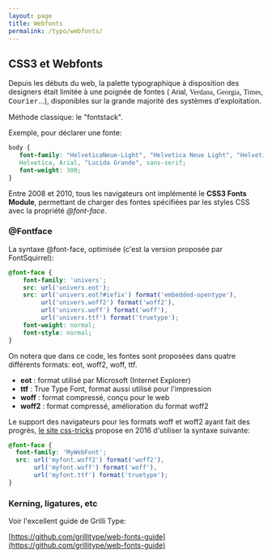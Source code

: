 ```yaml
---
layout: page
title: Webfonts
permalink: /typo/webfonts/
---
```


## CSS3 et Webfonts

Depuis les débuts du web, la palette typographique à disposition des designers était limitée à une poignée de fontes (
<span style="font-family: Arial">Arial</span>, 
<span style="font-family: Verdana">Verdana</span>, 
<span style="font-family: Georgia">Georgia</span>, 
<span style="font-family: Times">Times</span>, 
<span style="font-family: Courier">Courier</span>...), disponibles sur la grande majorité des systèmes d'exploitation.

Méthode classique: le "fontstack". 

Exemple, pour déclarer une fonte: 

```css
body {
   font-family: "HelveticaNeue-Light", "Helvetica Neue Light", "Helvetica Neue", 
   Helvetica, Arial, "Lucida Grande", sans-serif; 
   font-weight: 300;
}
```

Entre 2008 et 2010, tous les navigateurs ont implémenté le **CSS3 Fonts Module**, permettant de charger des fontes spécifiées par les styles CSS avec la propriété *@font-face*.


### @Fontface

La syntaxe @font-face, optimisée (c'est la version proposée par FontSquirrel):

```css
@font-face {
    font-family: 'univers';
    src: url('univers.eot');
    src: url('univers.eot?#iefix') format('embedded-opentype'),
         url('univers.woff2') format('woff2'),
         url('univers.woff') format('woff'),
         url('univers.ttf') format('truetype');
    font-weight: normal;
    font-style: normal;
}
```

On notera que dans ce code, les fontes sont proposées dans quatre différents formats: eot, woff2, woff, ttf.

- **eot** : format utilisé par Microsoft (Internet Explorer)
- **ttf** : True Type Font, format aussi utilisé pour l'impression
- **woff** : format compressé, conçu pour le web
- **woff2** : format compressé, amélioration du format woff2

Le support des navigateurs pour les formats woff et woff2 ayant fait des progrès, [le site css-tricks](https://css-tricks.com/snippets/css/using-font-face/) propose en 2016 d'utiliser la syntaxe suivante:

```css
@font-face {
  font-family: 'MyWebFont';
  src: url('myfont.woff2') format('woff2'),
       url('myfont.woff') format('woff'),
       url('myfont.ttf') format('truetype');
}
```

### Kerning, ligatures, etc

Voir l'excellent guide de Grilli Type:

[https://github.com/grillitype/web-fonts-guide](https://github.com/grillitype/web-fonts-guide)

